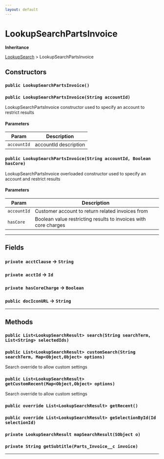 ```yaml
---
layout: default
---
```

# LookupSearchPartsInvoice

**Inheritance**

[LookupSearch](./LookupSearch.md)
 &gt; 
LookupSearchPartsInvoice

## Constructors
### `public LookupSearchPartsInvoice()`
### `public LookupSearchPartsInvoice(String accountId)`

LookupSearchPartsInvoice constructor used to specify an account to restrict results

#### Parameters

|Param|Description|
|---|---|
|`accountId`|accountId description|

### `public LookupSearchPartsInvoice(String accountId, Boolean hasCore)`

LookupSearchPartsInvoice overloaded constructor used to specify an account and restrict results

#### Parameters

|Param|Description|
|---|---|
|`accountId`|Customer account to return related invoices from|
|`hasCore`|Boolean value restricting results to invoices with core charges|

---
## Fields

### `private acctClause` → `String`


### `private acctId` → `Id`


### `private hasCoreCharge` → `Boolean`


### `public docIconURL` → `String`


---
## Methods
### `public List<LookupSearchResult> search(String searchTerm, List<String> selectedIds)`
### `public List<LookupSearchResult> customSearch(String searchTerm, Map<Object,Object> options)`

Search override to allow custom settings

### `public List<LookupSearchResult> getCustomRecent(Map<Object,Object> options)`

Search override to allow custom settings

### `public override List<LookupSearchResult> getRecent()`
### `public override List<LookupSearchResult> geSelectionById(Id selectionId)`
### `private LookupSearchResult mapSearchResult(SObject o)`
### `private String getSubtitle(Parts_Invoice__c invoice)`
---
